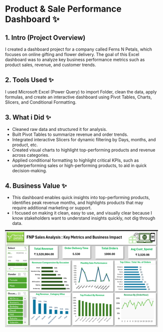 # Product & Sale Performance Dashboard ✨

## 1. Intro (Project Overview)
I created a dashboard project for a company called Ferns N Petals, which focuses on online gifting and flower delivery. The goal of this Excel dashboard was to analyze key business performance metrics such as product sales, revenue, and customer trends.

## 2. Tools Used ✨
I used Microsoft Excel (Power Query) to import Folder, clean the data, apply formulas, and create an interactive dashboard using Pivot Tables, Charts, Slicers, and Conditional Formatting.

## 3. What i Did ✨
* Cleaned raw data and structured it for analysis.
* Built Pivot Tables to summarize revenue and order trends.
* Integrated interactive Slicers for dynamic filtering by Days, months, and product, etc.
* Created visual charts to highlight top-performing products and revenue across categories.
* Applied conditional formatting to highlight critical KPIs, such as underperforming sales or high-performing products, to aid in quick decision-making.

## 4. Business Value ✨
* This dashboard enables quick insights into top-performing products, identifies peak revenue months, and highlights products that may require additional marketing or support.
* I focused on making it clean, easy to use, and visually clear because I know stakeholders want to understand insights quickly, not dig through data.
   
![Product & Sale Performance](https://github.com/Ashu-Data-Analytix/Excel-Dashboard/blob/main/Folder/Picture1.png?raw=true
)

